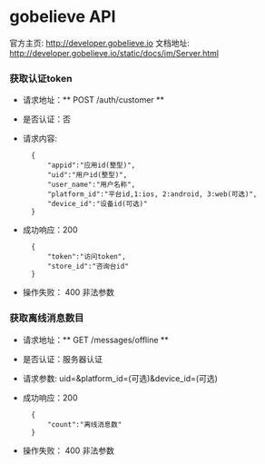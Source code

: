 gobelieve API
=============
官方主页: http://developer.gobelieve.io
文档地址: http://developer.gobelieve.io/static/docs/im/Server.html



### 获取认证token
- 请求地址：** POST /auth/customer **
- 是否认证：否
- 请求内容:

        {
            "appid":"应用id(整型)",
            "uid":"用户id(整型)",
            "user_name":"用户名称",
            "platform_id":"平台id,1:ios, 2:android, 3:web(可选)",
            "device_id":"设备id(可选)"
        }
        
- 成功响应：200

        {
            "token":"访问token",
            "store_id":"咨询台id"
        }

- 操作失败：
  400 非法参数




### 获取离线消息数目
- 请求地址：** GET /messages/offline **
- 是否认证：服务器认证
- 请求参数: uid=&platform_id=(可选)&device_id=(可选)
        
- 成功响应：200

        {
            "count":"离线消息数"
        }

- 操作失败：
  400 非法参数


